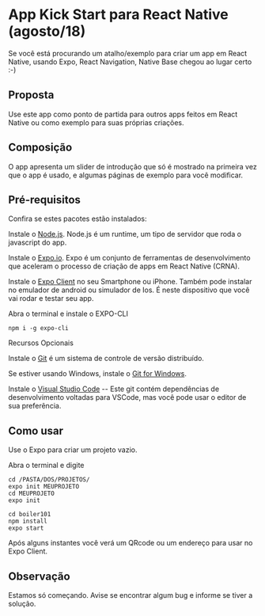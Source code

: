 # App Kick Start para React Native (agosto/18)
Se você está procurando um atalho/exemplo para criar um app em React Native, usando Expo, React Navigation, Native Base chegou ao lugar certo :-)

## Proposta
Use este app como ponto de partida para outros apps feitos em React Native ou como exemplo para suas próprias criações.

## Composição
O app apresenta um slider de introdução que só é mostrado na primeira vez que o app é usado, e algumas páginas de exemplo para você modificar.

## Pré-requisitos
Confira se estes pacotes estão instalados:

Instale o [Node.js](https://nodejs.org/en/download/). Node.js é um runtime, um tipo de servidor que roda o javascript do app.

Instale o [Expo.io](https://expo.io). Expo é um conjunto de ferramentas de desenvolvimento que aceleram o processo de criação de apps em React Native (CRNA).

Instale o [Expo Client](https://expo.io/tools#client) no seu Smartphone ou iPhone. Também pode instalar no emulador de android ou simulador de Ios. É neste dispositivo que você vai rodar e testar seu app.

Abra o terminal e instale o EXPO-CLI

`npm i -g expo-cli`

Recursos Opcionais

Instale o [Git](https://git-scm.com/) é um sistema de controle de versão distribuído.

Se estiver usando Windows, instale o [Git for Windows](https://gitforwindows.org/).

Instale o [Visual Studio Code](https://code.visualstudio.com/) -- Este git contém dependências de desenvolvimento voltadas para VSCode, mas você pode usar o editor de sua preferência.

## Como usar

Use o Expo para criar um projeto vazio.

Abra o terminal e digite

```
cd /PASTA/DOS/PROJETOS/
expo init MEUPROJETO
cd MEUPROJETO
expo init

cd boiler101
npm install
expo start
```

Após alguns instantes você verá um QRcode ou um endereço para usar no Expo Client.

## Observação
Estamos só começando. Avise se encontrar algum bug e informe se tiver a solução. 